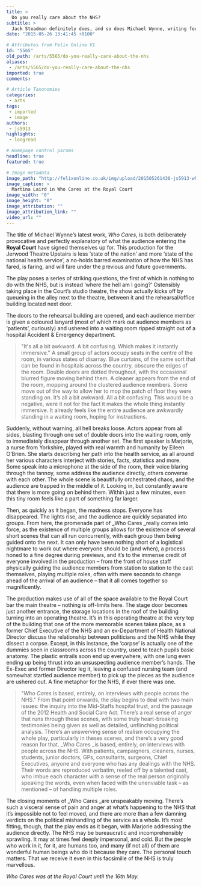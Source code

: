 ```yaml
---
title: >
  Do you really care about the NHS?
subtitle: >
  Jack Steadman definitely does, and so does Michael Wynne, writing for the Royal Court.
date: "2015-05-26 13:41:45 +0100"

# Attributes from Felix Online V1
id: "5565"
old_path: /arts/5565/do-you-really-care-about-the-nhs
aliases:
 - /arts/5565/do-you-really-care-about-the-nhs
imported: true
comments:

# Article Taxonomies
categories:
 - arts
tags:
 - imported
 - image
authors:
 - js5913
highlights:
 - longread

# Homepage control params
headline: true
featured: true

# Image metadata
image_path: "http://felixonline.co.uk/img/upload/201505261436-js5913-who-cares.jpg"
image_caption: >
  Martina Laird in Who Cares at the Royal Court
image_width: "0"
image_height: "0"
image_attribution: ""
image_attribution_link: ""
video_url: ""
---
```


The title of Michael Wynne’s latest work, _Who Cares_, is both deliberately provocative and perfectly explanatory of what the audience entering the __Royal Court__ have signed themselves up for. This production for the Jerwood Theatre Upstairs is less ‘state of the nation’ and more ‘state of the national health service’, a no-holds barred examination of how the NHS has fared, is faring, and will fare under the previous and future governments.

The play poses a series of striking questions, the first of which is nothing to do with the NHS, but is instead ‘where the hell am I going?’ Ostensibly taking place in the Court’s studio theatre, the show actually kicks off by queueing in the alley next to the theatre, between it and the rehearsal/office building located next door.

The doors to the rehearsal building are opened, and each audience member is given a coloured lanyard (most of which mark out audience members as ‘patients’, curiously) and ushered into a waiting room ripped straight out of a hospital Accident & Emergency department.
> "It's all a bit awkward. A bit confusing. Which makes it instantly immersive."
A small group of actors occupy seats in the centre of the room, in various states of disarray. Blue curtains, of the same sort that can be found in hospitals across the country, obscure the edges of the room. Double doors are dotted throughout, with the occasional blurred figure moving behind them. A cleaner appears from the end of the room, mopping around the clustered audience members. Some move out of the way to allow her to mop the patch of floor they were standing on. It’s all a bit awkward. All a bit confusing. This would be a negative, were it not for the fact it makes the whole thing instantly immersive. It already feels like the entire audience are awkwardly standing in a waiting room, hoping for instructions.

Suddenly, without warning, all hell breaks loose. Actors appear from all sides, blasting through one set of double doors into the waiting room, only to immediately disappear through another set. The first speaker is Marjorie, a nurse from Yorkshire, played with real warmth and humanity by Eileen O’Brien. She starts describing her path into the health service, as all around her various characters interject with stories, facts, statistics and more. Some speak into a microphone at the side of the room, their voice blaring through the tannoy, some address the audience directly, others converse with each other. The whole scene is beautifully orchestrated chaos, and the audience are trapped in the middle of it. Looking in, but constantly aware that there is more going on behind them. Within just a few minutes, even this tiny room feels like a part of something far larger.

Then, as quickly as it began, the madness stops. Everyone has disappeared. The lights rise, and the audience are quickly separated into groups. From here, the promenade part of _Who Cares _really comes into force, as the existence of multiple groups allows for the existence of several short scenes that can all run concurrently, with each group then being guided onto the next. It can only have been nothing short of a logistical nightmare to work out where everyone should be (and when), a process honed to a fine degree during previews, and it’s to the immense credit of everyone involved in the production – from the front of house staff physically guiding the audience members from station to station to the cast themselves, playing multiple roles, often with mere seconds to change ahead of the arrival of an audience – that it all comes together so magnificently.

The production makes use of all of the space available to the Royal Court bar the main theatre – nothing is off-limits here. The stage door becomes just another entrance, the storage locations in the roof of the building turning into an operating theatre. It’s in this operating theatre at the very top of the building that one of the more memorable scenes takes place, as a former Chief Executive of the NHS and an ex-Department of Health National Director discuss the relationship between politicians and the NHS while they dissect a corpse. Except, in this instance, the ‘corpse’ is actually one of the dummies seen in classrooms across the country, used to teach pupils basic anatomy. The plastic entrails soon end up everywhere, with one lung even ending up being thrust into an unsuspecting audience member’s hands. The Ex-Exec and former Director leg it, leaving a confused nursing team (and somewhat startled audience member) to pick up the pieces as the audience are ushered out. A fine metaphor for the NHS, if ever there was one.
> "_Who Cares_ is based, entirely, on interviews with people across the NHS."
From that point onwards, the play begins to deal with two main issues: the inquiry into the Mid-Staffs hospital trust, and the passage of the 2012 Health and Social Care Act. There’s a real sense of anger that runs through these scenes, with some truly heart-breaking testimonies being given as well as detailed, unflinching political analysis. There’s an unswerving sense of realism occupying the whole play, particularly in theses scenes, and there’s a very good reason for that. _Who Cares _is based, entirely, on interviews with people across the NHS. With patients, campaigners, cleaners, nurses, students, junior doctors, GPs, consultants, surgeons, Chief Executives, anyone and everyone who has any dealings with the NHS. Their words are reproduced verbatim, reeled off by a talented cast, who imbue each character with a sense of the real person originally speaking the words, even when faced with the unenviable task – as mentioned – of handling multiple roles.

The closing moments of _Who Cares _are unspeakably moving. There’s such a visceral sense of pain and anger at what’s happening to the NHS that it’s impossible not to feel moved, and there are more than a few damning verdicts on the political mishandling of the service as a whole. It’s most fitting, though, that the play ends as it began, with Marjorie addressing the audience directly. The NHS may be bureaucratic and incomprehensibly sprawling. It may at times feel deeply impersonal, and cold. But the people who work in it, for it, are humans too, and many (if not all) of them are wonderful human beings who do it because they care. The personal touch matters. That we receive it even in this facsimilie of the NHS is truly marvellous.

_Who Cares was at the Royal Court until the 16th May._

